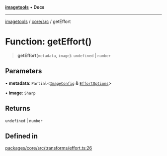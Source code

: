 [**imagetools**](../../../README.md) • **Docs**

***

[imagetools](../../../modules.md) / [core/src](../README.md) / getEffort

# Function: getEffort()

> **getEffort**(`metadata`, `image`): `undefined` \| `number`

## Parameters

• **metadata**: `Partial`\<[`ImageConfig`](../type-aliases/ImageConfig.md) & [`EffortOptions`](../interfaces/EffortOptions.md)\>

• **image**: `Sharp`

## Returns

`undefined` \| `number`

## Defined in

[packages/core/src/transforms/effort.ts:26](https://github.com/JonasKruckenberg/imagetools/blob/b6421598cd4879d5c28755c1d558f8b5955cc5a1/packages/core/src/transforms/effort.ts#L26)
